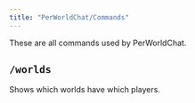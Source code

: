 ```yaml
---
title: "PerWorldChat/Commands"
---
```

These are all commands used by PerWorldChat.

## `/worlds`
Shows which worlds have which players.